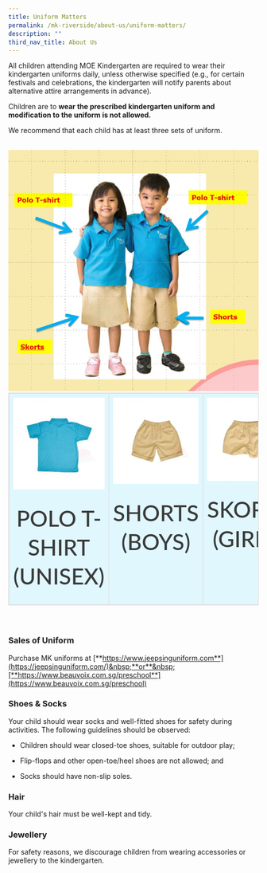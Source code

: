 ```yaml
---
title: Uniform Matters
permalink: /mk-riverside/about-us/uniform-matters/
description: ""
third_nav_title: About Us
---
```

All children attending MOE Kindergarten are required to wear their kindergarten uniforms daily, unless otherwise specified (e.g., for certain festivals and celebrations, the kindergarten will notify parents about alternative attire arrangements in advance).

Children are to&nbsp;**wear the prescribed kindergarten uniform and modification to the uniform is not allowed.**

We recommend that each child has at least three sets of uniform.

<br>
<img src="/images/mk_uniform.jpg" style="width:600px">
<br>
<table class="table table-bordered" style="box-sizing: border-box; border: 1px solid rgb(221, 221, 221); font-size: 18px; font-style: normal; font-weight: 400; margin: 0px 0px 20px; outline: 0px; padding: 0px; vertical-align: baseline; border-collapse: collapse; border-spacing: 0px; width: 1020px; background-color: rgb(224, 247, 254); max-width: 100%; color: rgb(51, 51, 51); font-family: Lato; font-variant-ligatures: normal; font-variant-caps: normal; letter-spacing: normal; orphans: 2; text-align: justify; text-transform: none; white-space: normal; widows: 2; word-spacing: 0px; -webkit-text-stroke-width: 0px; text-decoration-thickness: initial; text-decoration-style: initial; text-decoration-color: initial;"><tbody style="box-sizing: border-box; border: 0px; font-size: 18px; font-style: inherit; font-weight: inherit; margin: 0px; outline: 0px; padding: 0px; vertical-align: baseline;"><tr style="box-sizing: border-box; border: 0px; font-size: 18px; font-style: inherit; font-weight: inherit; margin: 0px; outline: 0px; padding: 0px; vertical-align: baseline;"><td style="box-sizing: border-box; border: 1px solid rgb(221, 221, 221); font-size: 18px; font-style: inherit; font-weight: inherit; margin: 0px; outline: 0px; padding: 8px; vertical-align: top; text-align: center; line-height: 1.42857; width: 339.667px;"><img class="alignnone size-medium wp-image-2989" src="/images/mk_polo_t_shirt.jpg" alt="" width="300" height="300" sizes="(max-width: 300px) 100vw, 300px" style="box-sizing: border-box; border: 0px; height: auto; max-width: 100%; vertical-align: middle;"><p style="box-sizing: border-box; border: 0px; font-size: 18px; font-style: inherit; font-weight: inherit; margin: 0px 0px 1.6em; outline: 0px; padding: 0px; vertical-align: baseline;"></p><div class="oKdM2c" style="box-sizing: border-box; border: 0px; font-size: 18px; font-style: inherit; font-weight: inherit; margin: 0px; outline: 0px; padding: 0px; vertical-align: baseline;"><div id="h.686f78211ba0347d_411" class="hJDwNd-AhqUyc-II5mzb pSzOP-AhqUyc-II5mzb jXK9ad D2fZ2 GNzUNc" style="box-sizing: border-box; border: 0px; font-size: 18px; font-style: inherit; font-weight: inherit; margin: 0px; outline: 0px; padding: 0px; vertical-align: baseline;"><div class="jXK9ad-SmKAyb" style="box-sizing: border-box; border: 0px; font-size: 18px; font-style: inherit; font-weight: inherit; margin: 0px; outline: 0px; padding: 0px; vertical-align: baseline;"><div class="tyJCtd mGzaTb baZpAe" style="box-sizing: border-box; border: 0px; font-size: 18px; font-style: inherit; font-weight: inherit; margin: 0px; outline: 0px; padding: 0px; vertical-align: baseline;"><h2 id="h.uzzpq9j0dtt" class="CDt4Ke zfr3Q JYVBee" dir="ltr" style="box-sizing: border-box; border: 0px; font-size: 2.8rem; font-style: inherit; font-weight: 500; margin: 20px 0px; outline: 0px; padding: 0px; vertical-align: baseline; clear: both; color: rgb(58, 58, 58); line-height: 1.3; font-family: inherit;">POLO T-SHIRT<br style="box-sizing: border-box;">(UNISEX)</h2></div></div></div></div></td><td style="box-sizing: border-box; border: 1px solid rgb(221, 221, 221); font-size: 18px; font-style: inherit; font-weight: inherit; margin: 0px; outline: 0px; padding: 8px; vertical-align: top; text-align: center; line-height: 1.42857; width: 339.667px;"><img class="alignnone size-medium wp-image-2990" src="/images/mk_shorts.jpg" alt="" width="300" height="300" sizes="(max-width: 300px) 100vw, 300px" style="box-sizing: border-box; border: 0px; height: auto; max-width: 100%; vertical-align: middle;"><p style="box-sizing: border-box; border: 0px; font-size: 18px; font-style: inherit; font-weight: inherit; margin: 0px 0px 1.6em; outline: 0px; padding: 0px; vertical-align: baseline;"></p><div class="oKdM2c" style="box-sizing: border-box; border: 0px; font-size: 18px; font-style: inherit; font-weight: inherit; margin: 0px; outline: 0px; padding: 0px; vertical-align: baseline;"><div id="h.686f78211ba0347d_418" class="hJDwNd-AhqUyc-II5mzb pSzOP-AhqUyc-II5mzb jXK9ad D2fZ2 GNzUNc" style="box-sizing: border-box; border: 0px; font-size: 18px; font-style: inherit; font-weight: inherit; margin: 0px; outline: 0px; padding: 0px; vertical-align: baseline;"><div class="jXK9ad-SmKAyb" style="box-sizing: border-box; border: 0px; font-size: 18px; font-style: inherit; font-weight: inherit; margin: 0px; outline: 0px; padding: 0px; vertical-align: baseline;"><div class="tyJCtd mGzaTb baZpAe" style="box-sizing: border-box; border: 0px; font-size: 18px; font-style: inherit; font-weight: inherit; margin: 0px; outline: 0px; padding: 0px; vertical-align: baseline;"><h2 id="h.jhxnw8gb58q7" class="CDt4Ke zfr3Q JYVBee" dir="ltr" style="box-sizing: border-box; border: 0px; font-size: 2.8rem; font-style: inherit; font-weight: 500; margin: 20px 0px; outline: 0px; padding: 0px; vertical-align: baseline; clear: both; color: rgb(58, 58, 58); line-height: 1.3; font-family: inherit;">SHORTS<br style="box-sizing: border-box;">(BOYS)</h2></div></div></div></div></td><td style="box-sizing: border-box; border: 1px solid rgb(221, 221, 221); font-size: 18px; font-style: inherit; font-weight: inherit; margin: 0px; outline: 0px; padding: 8px; vertical-align: top; text-align: center; line-height: 1.42857; width: 339.667px;"><img class="alignnone size-medium wp-image-2991" src="/images/mk_skorts.jpg" alt="" width="300" height="300" sizes="(max-width: 300px) 100vw, 300px" style="box-sizing: border-box; border: 0px; height: auto; max-width: 100%; vertical-align: middle;"><p style="box-sizing: border-box; border: 0px; font-size: 18px; font-style: inherit; font-weight: inherit; margin: 0px 0px 1.6em; outline: 0px; padding: 0px; vertical-align: baseline;"></p><div class="oKdM2c" style="box-sizing: border-box; border: 0px; font-size: 18px; font-style: inherit; font-weight: inherit; margin: 0px; outline: 0px; padding: 0px; vertical-align: baseline;"><div id="h.686f78211ba0347d_425" class="hJDwNd-AhqUyc-II5mzb pSzOP-AhqUyc-II5mzb jXK9ad D2fZ2 GNzUNc" style="box-sizing: border-box; border: 0px; font-size: 18px; font-style: inherit; font-weight: inherit; margin: 0px; outline: 0px; padding: 0px; vertical-align: baseline;"><div class="jXK9ad-SmKAyb" style="box-sizing: border-box; border: 0px; font-size: 18px; font-style: inherit; font-weight: inherit; margin: 0px; outline: 0px; padding: 0px; vertical-align: baseline;"><div class="tyJCtd mGzaTb baZpAe" style="box-sizing: border-box; border: 0px; font-size: 18px; font-style: inherit; font-weight: inherit; margin: 0px; outline: 0px; padding: 0px; vertical-align: baseline;"><h2 id="h.qfmfu9opiwfe" class="CDt4Ke zfr3Q JYVBee" dir="ltr" style="box-sizing: border-box; border: 0px; font-size: 2.8rem; font-style: inherit; font-weight: 500; margin: 20px 0px; outline: 0px; padding: 0px; vertical-align: baseline; clear: both; color: rgb(58, 58, 58); line-height: 1.3; font-family: inherit;">SKORTS<br style="box-sizing: border-box;">(GIRLS)</h2></div></div></div></div></td></tr></tbody></table>
<br>

### Sales of Uniform

Purchase MK uniforms at&nbsp;[**https://www.jeepsinguniform.com**](https://jeepsinguniform.com/)&nbsp;**or**&nbsp;[**https://www.beauvoix.com.sg/preschool**](https://www.beauvoix.com.sg/preschool)
<br>

### Shoes &amp; Socks

Your child should wear socks and well-fitted shoes for safety during activities. The following guidelines should be observed:

*   Children should wear closed-toe shoes, suitable for outdoor play;
    
*   Flip-flops and other open-toe/heel shoes are not allowed; and
    
*   Socks should have non-slip soles.<br>

### Hair
Your child's hair must be well-kept and tidy.
<br>

### Jewellery
For safety reasons, we discourage children from wearing accessories or jewellery to the kindergarten.